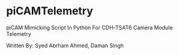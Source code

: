 # piCAMTelemetry

piCAM Mimicking Script In Python
For CDH-TSAT6 Camera Module Telemetry

Written By: Syed Abrham Ahmed, Daman Singh
